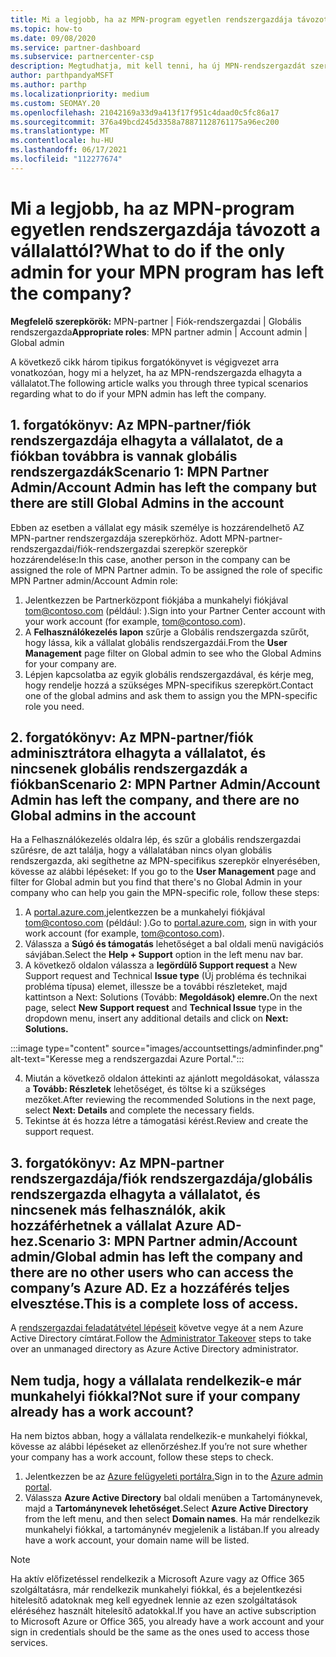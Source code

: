 ```yaml
---
title: Mi a legjobb, ha az MPN-program egyetlen rendszergazdája távozott a vállalattól?
ms.topic: how-to
ms.date: 09/08/2020
ms.service: partner-dashboard
ms.subservice: partnercenter-csp
description: Megtudhatja, mit kell tenni, ha új MPN-rendszergazdát szeretne megtalálni, vagy segítséget szeretne kérni a vállalat globális rendszergazdájatól. Emellett megtudhatja, hogyan adhat hozzá új Partnerközpont globális rendszergazdához.
author: parthpandyaMSFT
ms.author: parthp
ms.localizationpriority: medium
ms.custom: SEOMAY.20
ms.openlocfilehash: 21042169a33d9a413f17f951c4daad0c5fc86a17
ms.sourcegitcommit: 376a49bcd245d3358a78871128761175a96ec200
ms.translationtype: MT
ms.contentlocale: hu-HU
ms.lasthandoff: 06/17/2021
ms.locfileid: "112277674"
---
```

# <a name="what-to-do-if-the-only-admin-for-your-mpn-program-has-left-the-company"></a><span data-ttu-id="38dd0-103">Mi a legjobb, ha az MPN-program egyetlen rendszergazdája távozott a vállalattól?</span><span class="sxs-lookup"><span data-stu-id="38dd0-103">What to do if the only admin for your MPN program has left the company?</span></span>

<span data-ttu-id="38dd0-104">**Megfelelő szerepkörök:** MPN-partner | Fiók-rendszergazdai | Globális rendszergazda</span><span class="sxs-lookup"><span data-stu-id="38dd0-104">**Appropriate roles**: MPN partner admin | Account admin | Global admin</span></span>

<span data-ttu-id="38dd0-105">A következő cikk három tipikus forgatókönyvet is végigvezet arra vonatkozóan, hogy mi a helyzet, ha az MPN-rendszergazda elhagyta a vállalatot.</span><span class="sxs-lookup"><span data-stu-id="38dd0-105">The following article walks you through three typical scenarios regarding what to do if your MPN admin has left the company.</span></span>

## <a name="scenario-1-mpn-partner-adminaccount-admin-has-left-the-company-but-there-are-still-global-admins-in-the-account"></a><span data-ttu-id="38dd0-106">1. forgatókönyv: Az MPN-partner/fiók rendszergazdája elhagyta a vállalatot, de a fiókban továbbra is vannak globális rendszergazdák</span><span class="sxs-lookup"><span data-stu-id="38dd0-106">Scenario 1: MPN Partner Admin/Account Admin has left the company but there are still Global Admins in the account</span></span>

<span data-ttu-id="38dd0-107">Ebben az esetben a vállalat egy másik személye is hozzárendelhető AZ MPN-partner rendszergazdája szerepkörhöz. Adott MPN-partner-rendszergazdai/fiók-rendszergazdai szerepkör szerepkör hozzárendelése:</span><span class="sxs-lookup"><span data-stu-id="38dd0-107">In this case, another person in the company can be assigned the role of MPN Partner admin. To be assigned the role of specific MPN Partner admin/Account Admin role:</span></span>

1. <span data-ttu-id="38dd0-108">Jelentkezzen be Partnerközpont fiókjába a munkahelyi fiókjával tom@contoso.com (például: ).</span><span class="sxs-lookup"><span data-stu-id="38dd0-108">Sign into your Partner Center account with your work account (for example, tom@contoso.com).</span></span>
1. <span data-ttu-id="38dd0-109">A **Felhasználókezelés lapon** szűrje a Globális rendszergazda szűrőt, hogy lássa, kik a vállalat globális rendszergazdái.</span><span class="sxs-lookup"><span data-stu-id="38dd0-109">From the **User Management** page filter on Global admin to see who the Global Admins for your company are.</span></span> 
1. <span data-ttu-id="38dd0-110">Lépjen kapcsolatba az egyik globális rendszergazdával, és kérje meg, hogy rendelje hozzá a szükséges MPN-specifikus szerepkört.</span><span class="sxs-lookup"><span data-stu-id="38dd0-110">Contact one of the global admins and ask them to assign you the MPN-specific role you need.</span></span> 

## <a name="scenario-2-mpn-partner-adminaccount-admin-has-left-the-company-and-there-are-no-global-admins-in-the-account"></a><span data-ttu-id="38dd0-111">2. forgatókönyv: Az MPN-partner/fiók adminisztrátora elhagyta a vállalatot, és nincsenek globális rendszergazdák a fiókban</span><span class="sxs-lookup"><span data-stu-id="38dd0-111">Scenario 2: MPN Partner Admin/Account Admin has left the company, and there are no Global admins in the account</span></span> 

<span data-ttu-id="38dd0-112">Ha a Felhasználókezelés oldalra lép, és szűr a globális rendszergazdai szűrésre, de azt találja, hogy a vállalatában nincs olyan globális rendszergazda, aki segíthetne az MPN-specifikus szerepkör elnyerésében, kövesse az alábbi lépéseket: </span><span class="sxs-lookup"><span data-stu-id="38dd0-112">If you go to the **User Management** page and filter for Global admin but you find that there's no Global Admin in your company who can help you gain the MPN-specific role, follow these steps:</span></span>

1. <span data-ttu-id="38dd0-113">A [portal.azure.com,](https://ms.portal.azure.com/)jelentkezzen be a munkahelyi fiókjával tom@contoso.com (például: ).</span><span class="sxs-lookup"><span data-stu-id="38dd0-113">Go to [portal.azure.com](https://ms.portal.azure.com/), sign in with your work account (for example, tom@contoso.com).</span></span> 
1. <span data-ttu-id="38dd0-114">Válassza a **Súgó és támogatás** lehetőséget a bal oldali menü navigációs sávjában.</span><span class="sxs-lookup"><span data-stu-id="38dd0-114">Select the **Help + Support** option in the left menu nav bar.</span></span>
1. <span data-ttu-id="38dd0-115">A következő oldalon válassza a **legördülő Support request** a New Support request and Technical **Issue type** (Új probléma és technikai probléma típusa) elemet, illessze be a további részleteket, majd kattintson a Next: Solutions (Tovább: **Megoldások) elemre.**</span><span class="sxs-lookup"><span data-stu-id="38dd0-115">On the next page, select **New Support request** and **Technical Issue** type in the dropdown menu, insert any additional details and click on **Next: Solutions.**</span></span>

:::image type="content" source="images/accountsettings/adminfinder.png" alt-text="Keresse meg a rendszergazdai Azure Portal.":::

4. <span data-ttu-id="38dd0-117">Miután a következő oldalon áttekinti az ajánlott megoldásokat, válassza a **Tovább: Részletek** lehetőséget, és töltse ki a szükséges mezőket.</span><span class="sxs-lookup"><span data-stu-id="38dd0-117">After reviewing the recommended Solutions in the next page, select **Next: Details** and complete the necessary fields.</span></span>
1. <span data-ttu-id="38dd0-118">Tekintse át és hozza létre a támogatási kérést.</span><span class="sxs-lookup"><span data-stu-id="38dd0-118">Review and create the support request.</span></span>


## <a name="scenario-3-mpn-partner-adminaccount-adminglobal-admin-has-left-the-company-and-there-are-no-other-users-who-can-access-the-companys-azure-ad-this-is-a-complete-loss-of-access"></a><span data-ttu-id="38dd0-119">3. forgatókönyv: Az MPN-partner rendszergazdája/fiók rendszergazdája/globális rendszergazda elhagyta a vállalatot, és nincsenek más felhasználók, akik hozzáférhetnek a vállalat Azure AD-hez.</span><span class="sxs-lookup"><span data-stu-id="38dd0-119">Scenario 3: MPN Partner admin/Account admin/Global admin has left the company and there are no other users who can access the company’s Azure AD.</span></span> <span data-ttu-id="38dd0-120">Ez a hozzáférés teljes elvesztése.</span><span class="sxs-lookup"><span data-stu-id="38dd0-120">This is a complete loss of access.</span></span>

<span data-ttu-id="38dd0-121">A [rendszergazdai feladatátvétel lépéseit](/azure/active-directory/users-groups-roles/domains-admin-takeover#internal-admin-takeover) követve vegye át a nem Azure Active Directory címtárat.</span><span class="sxs-lookup"><span data-stu-id="38dd0-121">Follow the [Administrator Takeover](/azure/active-directory/users-groups-roles/domains-admin-takeover#internal-admin-takeover) steps to take over an unmanaged directory as Azure Active Directory administrator.</span></span>

## <a name="not-sure-if-your-company-already-has-a-work-account"></a><span data-ttu-id="38dd0-122">Nem tudja, hogy a vállalata rendelkezik-e már munkahelyi fiókkal?</span><span class="sxs-lookup"><span data-stu-id="38dd0-122">Not sure if your company already has a work account?</span></span>

<span data-ttu-id="38dd0-123">Ha nem biztos abban, hogy a vállalata rendelkezik-e munkahelyi fiókkal, kövesse az alábbi lépéseket az ellenőrzéshez.</span><span class="sxs-lookup"><span data-stu-id="38dd0-123">If you’re not sure whether your company has a work account, follow these steps to check.</span></span>

1. <span data-ttu-id="38dd0-124">Jelentkezzen be az [Azure felügyeleti portálra.](https://ms.portal.azure.com)</span><span class="sxs-lookup"><span data-stu-id="38dd0-124">Sign in to the [Azure admin portal](https://ms.portal.azure.com).</span></span>
2. <span data-ttu-id="38dd0-125">Válassza **Azure Active Directory** bal oldali menüben a Tartománynevek, majd a **Tartománynevek lehetőséget.**</span><span class="sxs-lookup"><span data-stu-id="38dd0-125">Select **Azure Active Directory** from the left menu, and then select **Domain names**.</span></span>
<span data-ttu-id="38dd0-126">Ha már rendelkezik munkahelyi fiókkal, a tartománynév megjelenik a listában.</span><span class="sxs-lookup"><span data-stu-id="38dd0-126">If you already have a work account, your domain name will be listed.</span></span>

>[!Note]
><span data-ttu-id="38dd0-127">Ha aktív előfizetéssel rendelkezik a Microsoft Azure vagy az Office 365 szolgáltatásra, már rendelkezik munkahelyi fiókkal, és a bejelentkezési hitelesítő adatoknak meg kell egyednek lennie az ezen szolgáltatások eléréséhez használt hitelesítő adatokkal.</span><span class="sxs-lookup"><span data-stu-id="38dd0-127">If you have an active subscription to Microsoft Azure or Office 365, you already have a work account and your sign in credentials should be the same as the ones used to access those services.</span></span>